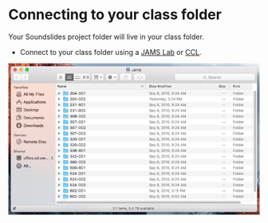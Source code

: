 # Connecting to your class folder

Your Soundslides project folder will live in your class folder.

* Connect to your class folder using a [JAMS Lab](https://jjloomis.gitbooks.io/file-and-folder-management/content/connecting-in-jams-lab.html "File and Folder Management - Connecting to Class Folder in a JAMS Lab") or [CCL](https://jjloomis.gitbooks.io/file-and-folder-management/content/connecting-in-ccl.html).

![](/assets/soundslides-connecting-to-class-folder.png)

